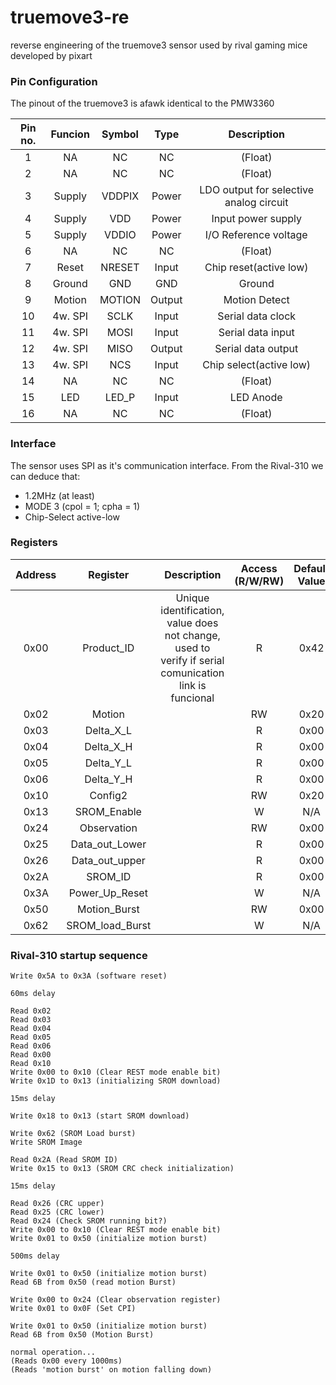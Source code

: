 # truemove3-re

reverse engineering of the truemove3 sensor used by rival gaming mice developed by pixart

### Pin Configuration

The pinout of the truemove3 is afawk identical to the PMW3360

Pin no. | Funcion | Symbol | Type | Description
:---: | :---: | :---: | :---: | :---:
1 | NA | NC | NC | (Float)
2 | NA | NC | NC | (Float)
3 | Supply | VDDPIX | Power | LDO output for selective analog circuit
4 | Supply | VDD | Power | Input power supply
5 | Supply | VDDIO | Power | I/O Reference voltage
6 | NA | NC | NC | (Float)
7 | Reset | NRESET | Input | Chip reset(active low)
8 | Ground | GND | GND | Ground
9 | Motion | MOTION | Output | Motion Detect
10 | 4w. SPI | SCLK | Input | Serial data clock
11 | 4w. SPI | MOSI | Input | Serial data input
12 | 4w. SPI | MISO | Output | Serial data output
13 | 4w. SPI | NCS | Input | Chip select(active low)
14 | NA | NC | NC | (Float)
15 | LED | LED_P | Input | LED Anode
16 | NA | NC | NC | (Float)

### Interface

The sensor uses SPI as it's communication interface.
From the Rival-310 we can deduce that:
- 1.2MHz (at least)
- MODE 3 (cpol = 1; cpha = 1)
- Chip-Select active-low

### Registers

Address | Register | Description | Access (R/W/RW) | Default Value
:---: | :---: | :---: | :---: | :---:
0x00 | Product_ID | Unique identification, value does not change, used to verify if serial comunication link is funcional | R | 0x42
0x02 | Motion |  | RW | 0x20
0x03 | Delta_X_L |  | R | 0x00
0x04 | Delta_X_H |  | R | 0x00
0x05 | Delta_Y_L |  | R | 0x00
0x06 | Delta_Y_H |  | R | 0x00
0x10 | Config2 |  | RW | 0x20
0x13 | SROM_Enable |  | W | N/A
0x24 | Observation |  | RW | 0x00 
0x25 | Data_out_Lower |  | R | 0x00
0x26 | Data_out_upper |  | R | 0x00
0x2A | SROM_ID |  | R | 0x00
0x3A | Power_Up_Reset |  | W | N/A
0x50 | Motion_Burst |  | RW | 0x00 
0x62 | SROM_load_Burst |  | W | N/A

### Rival-310 startup sequence
```
Write 0x5A to 0x3A (software reset)

60ms delay

Read 0x02
Read 0x03
Read 0x04
Read 0x05
Read 0x06
Read 0x00
Read 0x10
Write 0x00 to 0x10 (Clear REST mode enable bit)
Write 0x1D to 0x13 (initializing SROM download)

15ms delay

Write 0x18 to 0x13 (start SROM download)

Write 0x62 (SROM Load burst)
Write SROM Image

Read 0x2A (Read SROM ID)
Write 0x15 to 0x13 (SROM CRC check initialization)

15ms delay

Read 0x26 (CRC upper)
Read 0x25 (CRC lower)
Read 0x24 (Check SROM running bit?)
Write 0x00 to 0x10 (Clear REST mode enable bit)
Write 0x01 to 0x50 (initialize motion burst)

500ms delay

Write 0x01 to 0x50 (initialize motion burst)
Read 6B from 0x50 (read motion Burst)

Write 0x00 to 0x24 (Clear observation register)
Write 0x01 to 0x0F (Set CPI)

Write 0x01 to 0x50 (initialize motion burst)
Read 6B from 0x50 (Motion Burst)

normal operation...
(Reads 0x00 every 1000ms)
(Reads 'motion burst' on motion falling down)
```
